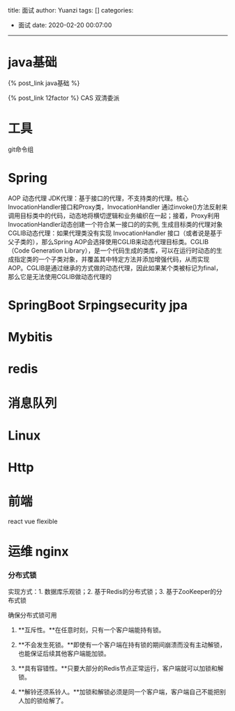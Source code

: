 title: 面试
author: Yuanzi
tags: []
categories:
  - 面试
date: 2020-02-20 00:07:00
---
# java基础
{% post_link java基础 %}

{% post_link 12factor %}
CAS
双清委派

# 工具
git命令组

# Spring
AOP 动态代理 
JDK代理：基于接口的代理，不支持类的代理。核心InvocationHandler接口和Proxy类，InvocationHandler 通过invoke()方法反射来调用目标类中的代码，动态地将横切逻辑和业务编织在一起；接着，Proxy利用 InvocationHandler动态创建一个符合某一接口的的实例,  生成目标类的代理对象
CGLIB动态代理：如果代理类没有实现 InvocationHandler 接口（或者说是基于父子类的），那么Spring AOP会选择使用CGLIB来动态代理目标类。CGLIB（Code Generation Library），是一个代码生成的类库，可以在运行时动态的生成指定类的一个子类对象，并覆盖其中特定方法并添加增强代码，从而实现AOP。CGLIB是通过继承的方式做的动态代理，因此如果某个类被标记为final，那么它是无法使用CGLIB做动态代理的
# SpringBoot Srpingsecurity jpa

# Mybitis

# redis

# 消息队列

# Linux

# Http

# 前端
react vue flexible

# 运维 nginx

### 分布式锁

实现方式：1. 数据库乐观锁；2. 基于Redis的分布式锁；3. 基于ZooKeeper的分布式锁

确保分布式锁可用

1. **互斥性。**在任意时刻，只有一个客户端能持有锁。

2. **不会发生死锁。**即使有一个客户端在持有锁的期间崩溃而没有主动解锁，也能保证后续其他客户端能加锁。

3. **具有容错性。**只要大部分的Redis节点正常运行，客户端就可以加锁和解锁。

4. **解铃还须系铃人。**加锁和解锁必须是同一个客户端，客户端自己不能把别人加的锁给解了。

   